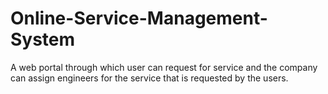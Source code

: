 # Online-Service-Management-System
A web portal through which user can request for service and the company can assign engineers for the service that is requested by the users.
